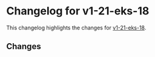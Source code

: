 # Changelog for v1-21-eks-18

This changelog highlights the changes for [v1-21-eks-18](https://github.com/aws/eks-distro/tree/v1-21-eks-18).

## Changes

